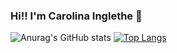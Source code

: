 ### Hi!! I'm Carolina Inglethe 👋
<!--
**CarolinaInglethe/CarolinaInglethe** is a ✨ _special_ ✨ repository because its `README.md` (this file) appears on your GitHub profile.

Here are some ideas to get you started:

- 🌱 I’m currently learning ...
- 👯 I’m looking to collaborate on ...
- 🤔 I’m looking for help with ...
- 💬 Ask me about ...
- 📫 How to reach me: ...
- 😄 Pronouns: ...
- ⚡ Fun fact: ...
-->
![Anurag's GitHub stats](https://github-readme-stats.vercel.app/api?username=CarolinaInglethe&show_icons=true&theme=dracula)
[![Top Langs](https://github-readme-stats.vercel.app/api/top-langs/?username=CarolinaInglethe&layout=compact&theme=dracula)](https://github.com/CarolinaInglethe/github-readme-stats)


